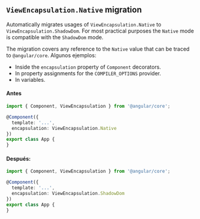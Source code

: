 ## `ViewEncapsulation.Native` migration

Automatically migrates usages of `ViewEncapsulation.Native` to `ViewEncapsulation.ShadowDom`.
For most practical purposes the `Native` mode is compatible with the `ShadowDom` mode.

The migration covers any reference to the `Native` value that can be traced to `@angular/core`.
Algunos ejemplos:
* Inside the `encapsulation` property of `Component` decorators.
* In property assignments for the `COMPILER_OPTIONS` provider.
* In variables.

#### Antes
```ts
import { Component, ViewEncapsulation } from '@angular/core';

@Component({
  template: '...',
  encapsulation: ViewEncapsulation.Native
})
export class App {
}
```

#### Después:
```ts
import { Component, ViewEncapsulation } from '@angular/core';

@Component({
  template: '...',
  encapsulation: ViewEncapsulation.ShadowDom
})
export class App {
}
```
